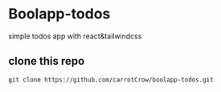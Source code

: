 # Boolapp-todos

simple todos app with react&tailwindcss

## clone this repo

``` 
git clone https://github.com/carrotCrow/boolapp-todos.git
``` 
